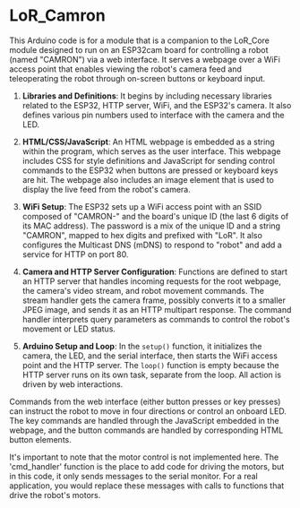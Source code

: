 # LoR_Camron

This Arduino code is for a module that is a companion to the LoR_Core module designed to run on an ESP32cam board for controlling a robot (named "CAMRON") via a web interface. It serves a webpage over a WiFi access point that enables viewing the robot's camera feed and teleoperating the robot through on-screen buttons or keyboard input.

1. **Libraries and Definitions**: It begins by including necessary libraries related to the ESP32, HTTP server, WiFi, and the ESP32's camera. It also defines various pin numbers used to interface with the camera and the LED.

2. **HTML/CSS/JavaScript**: An HTML webpage is embedded as a string within the program, which serves as the user interface. This webpage includes CSS for style definitions and JavaScript for sending control commands to the ESP32 when buttons are pressed or keyboard keys are hit. The webpage also includes an image element that is used to display the live feed from the robot's camera.

3. **WiFi Setup**: The ESP32 sets up a WiFi access point with an SSID composed of "CAMRON-" and the board's unique ID (the last 6 digits of its MAC address). The password is a mix of the unique ID and a string "CAMRON", mapped to hex digits and prefixed with "LoR". It also configures the Multicast DNS (mDNS) to respond to "robot" and add a service for HTTP on port 80.

4. **Camera and HTTP Server Configuration**: Functions are defined to start an HTTP server that handles incoming requests for the root webpage, the camera's video stream, and robot movement commands. The stream handler gets the camera frame, possibly converts it to a smaller JPEG image, and sends it as an HTTP multipart response. The command handler interprets query parameters as commands to control the robot's movement or LED status.

5. **Arduino Setup and Loop**: In the `setup()` function, it initializes the camera, the LED, and the serial interface, then starts the WiFi access point and the HTTP server. The `loop()` function is empty because the HTTP server runs on its own task, separate from the loop. All action is driven by web interactions. 

Commands from the web interface (either button presses or key presses) can instruct the robot to move in four directions or control an onboard LED. The key commands are handled through the JavaScript embedded in the webpage, and the button commands are handled by corresponding HTML button elements.

It's important to note that the motor control is not implemented here. The 'cmd_handler' function is the place to add code for driving the motors, but in this code, it only sends messages to the serial monitor. For a real application, you would replace these messages with calls to functions that drive the robot's motors.
